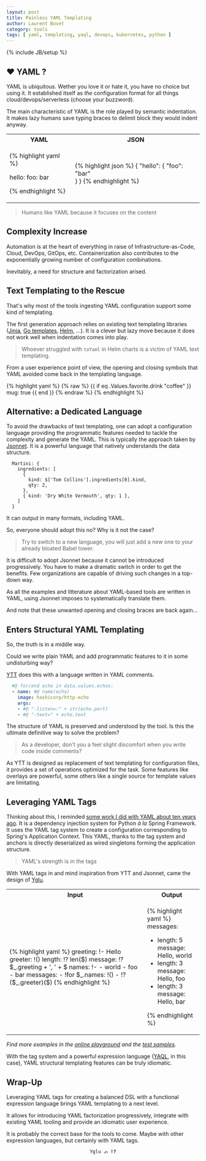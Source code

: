 ```yaml
---
layout: post
title: Painless YAML Templating
author: Laurent Bovet
category: tools
tags: [ yaml, templating, yaql, devops, kubernetes, python ]
---
```

{% include JB/setup %}

## ❤️ YAML ?

YAML is ubiquitous. Wether you love it or hate it, you have no choice but using it. It established itself as _the_ configuration format for all things cloud/devops/serverless (choose your buzzword).

The main characteristic of YAML is the role played by semantic indentation. It makes lazy humans save typing braces to delimit block they would indent anyway.

<table>
<tr><th>YAML</th><th>JSON</th></tr>
<tr>
<td>

{% highlight yaml %}

hello:
  foo: bar            


{% endhighlight %}
</td>
<td>

{% highlight json %}
{
  "hello": {
    "foo": "bar"       
  }
}
{% endhighlight %}
</td>
</tr>
</table>
    
> Humans like YAML because it focuses on the content

## Complexity Increase

Automation is at the heart of everything in raise of Infrastructure-as-Code, Cloud, DevOps, GitOps, etc. 
Containerization also contributes to the exponentially growing number of configuration combinations.

Inevitably, a need for structure and factorization arised.

## Text Templating to the Rescue

That's why most of the tools ingesting YAML configuration support some kind of templating.

The first generation approach relies on existing text templating libraries ([Jinja](http://jinja.palletsprojects.com/), [Go templates](https://golang.org/pkg/text/template/), [Helm](https://helm.sh/docs/chart_template_guide/), ...).
It is a clever but lazy move because it does not work well when indentation comes into play.

> Whoever struggled with `toYaml` in Helm charts is a victim of YAML text templating.

From a user experience point of view, the opening and closing symbols that YAML avoided come back in the templating language. 


{% highlight yaml %}
{% raw %}
  {{ if eq .Values.favorite.drink "coffee" }}
  mug: true
  {{ end }}
{% endraw %}
{% endhighlight %}

## Alternative: a Dedicated Language

To avoid the drawbacks of text templating, one can adopt a configuration language providing the programmatic features needed to tackle the complexity and generate the YAML. This is typically the approach taken by [Jsonnet](https://jsonnet.org/). It is a powerful language that natively understands the data structure.

```jsonnet
  Martini: {
    ingredients: [
      {
        kind: $['Tom Collins'].ingredients[0].kind,
        qty: 2,
      },
      { kind: 'Dry White Vermouth', qty: 1 },
    ]
  }
```

It can output in many formats, including YAML. 

So, everyone should adopt this no? Why is it not the case?

> Try to switch to a new language, you will just add a new one to your already bloated Babel tower.

It is difficult to adopt Jsonnet because it cannot be introduced progressively. You have to make a dramatic switch in order to get the benefits. Few organizations are capable of driving such changes in a top-down way.

As all the examples and litterature about YAML-based tools are written in YAML, using Jsonnet imposes to systematically translate them.

And note that these unwanted opening and closing braces are back again...

## Enters Structural YAML Templating

So, the truth is in a middle way.

Could we write plain YAML and add programmatic features to it in some undisturbing way?

[YTT](https://get-ytt.io/) does this with a language written in YAML comments.

```yaml
  #@ for/end echo in data.values.echos:
  - name: #@ name(echo)
    image: hashicorp/http-echo
    args:
    - #@ "-listen=:" + str(echo.port)
    - #@ "-text=" + echo.text
```

The structure of YAML is preserved and understood by the tool.
Is this the ultimate definitive way to solve the problem? 

> As a developer, don't you a feel slight discomfort when you write code inside comments?

As YTT is designed as replacement of text templating for configuration files, it provides a set of operations optimized for the task. Some features like overlays are powerful, some others like a single source for template values are limitating.

## Leveraging YAML Tags

Thinking about this, I reminded [some work I did with YAML about ten years ago](https://github.com/wfrog/wfrog/tree/master/wfcommon/config). It is a dependency injection system for Python _à la_ Spring Framework. It uses the YAML tag system to create a configuration corresponding to Spring's Application Context. This YAML, thanks to the tag system and anchors is directly deserialized as wired singletons forming the application structure.

> YAML's strength is in the tags

With YAML tags in and mind inspiration from YTT and Jsonnet, came the design of [Yglu](https://yglu.io).

<table>
<tr><th>Input</th><th>Output</th></tr>
<tr>
<td>
{% highlight yaml %}
greeting: !- Hello
greeter: !()
  length: !? len($)
  message: !? $_.greeting + ', ' + $  
names: !-
  - world
  - foo
  - bar
messages:
  - !for $_.names: !()
     - !? ($_.greeter)($)          
{% endhighlight %}
</td>
<td>

{% highlight yaml %}
messages:
- length: 5
  message: Hello, world        
- length: 3
  message: Hello, foo
- length: 3
  message: Hello, bar




{% endhighlight %}
</td>
</tr>
</table>

_Find more examples in the [online playground](https://yglu.io) and the [test samples](https://github.com/lbovet/yglu/tree/master/tests/samples)._

With the tag system and a powerful expression language ([YAQL](http://yaql.readthedocs.io/), in this case), YAML structural templating features can be truly idiomatic.

## Wrap-Up

Leveraging YAML tags for creating a balanced DSL with a functional expression language brings YAML templating to a next level. 

It allows for introducing YAML factorization progressively, integrate with existing YAML tooling and provide an idiomatic user experience.

It is probably the correct base for the tools to come. Maybe with other expression languages, but certainly with YAML tags.

<p style="text-align:center"><code>Yglu ᕄ <b>!?</b></code></p>